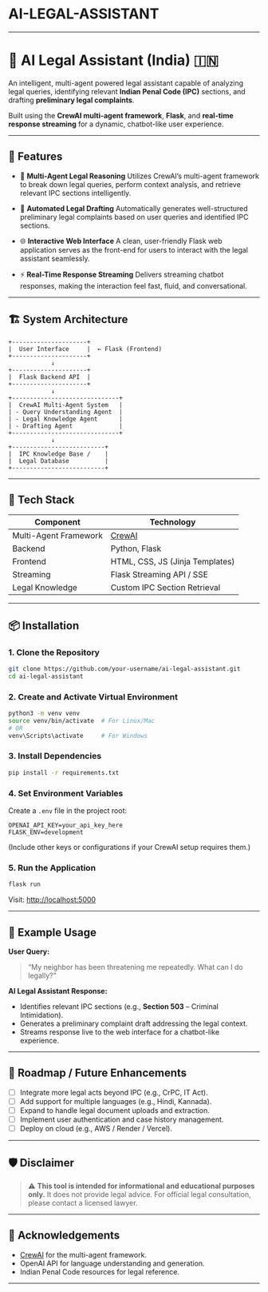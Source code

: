 # AI-LEGAL-ASSISTANT
---

# 🧠 AI Legal Assistant (India) 🇮🇳

An intelligent, multi-agent powered legal assistant capable of analyzing legal queries, identifying relevant **Indian Penal Code (IPC)** sections, and drafting **preliminary legal complaints**.

Built using the **CrewAI multi-agent framework**, **Flask**, and **real-time response streaming** for a dynamic, chatbot-like user experience.

---

## 🚀 Features

* 🤖 **Multi-Agent Legal Reasoning**
  Utilizes CrewAI’s multi-agent framework to break down legal queries, perform context analysis, and retrieve relevant IPC sections intelligently.

* 📜 **Automated Legal Drafting**
  Automatically generates well-structured preliminary legal complaints based on user queries and identified IPC sections.

* 🌐 **Interactive Web Interface**
  A clean, user-friendly Flask web application serves as the front-end for users to interact with the legal assistant seamlessly.

* ⚡ **Real-Time Response Streaming**
  Delivers streaming chatbot responses, making the interaction feel fast, fluid, and conversational.

---

## 🏗️ System Architecture

```
+---------------------+
|  User Interface     |  ← Flask (Frontend)
+---------------------+
            ↓
+---------------------+
|  Flask Backend API  |
+---------------------+
            ↓
+------------------------------+
|  CrewAI Multi-Agent System   |
| - Query Understanding Agent  |
| - Legal Knowledge Agent      |
| - Drafting Agent             |
+------------------------------+
            ↓
+--------------------------+
|  IPC Knowledge Base /    |
|  Legal Database          |
+--------------------------+
```

---

## 🧰 Tech Stack

| Component             | Technology                                      |
| --------------------- | ----------------------------------------------- |
| Multi-Agent Framework | [CrewAI](https://github.com/joaomdmoura/crewai) |
| Backend               | Python, Flask                                   |
| Frontend              | HTML, CSS, JS (Jinja Templates)                 |
| Streaming             | Flask Streaming API / SSE                       |
| Legal Knowledge       | Custom IPC Section Retrieval                    |

---

## 📦 Installation

### 1. Clone the Repository

```bash
git clone https://github.com/your-username/ai-legal-assistant.git
cd ai-legal-assistant
```

### 2. Create and Activate Virtual Environment

```bash
python3 -m venv venv
source venv/bin/activate  # For Linux/Mac
# OR
venv\Scripts\activate     # For Windows
```

### 3. Install Dependencies

```bash
pip install -r requirements.txt
```

### 4. Set Environment Variables

Create a `.env` file in the project root:

```
OPENAI_API_KEY=your_api_key_here
FLASK_ENV=development
```

(Include other keys or configurations if your CrewAI setup requires them.)

### 5. Run the Application

```bash
flask run
```

Visit: [http://localhost:5000](http://localhost:5000)

---

## 🧪 Example Usage

**User Query:**

> “My neighbor has been threatening me repeatedly. What can I do legally?”

**AI Legal Assistant Response:**

* Identifies relevant IPC sections (e.g., **Section 503** – Criminal Intimidation).
* Generates a preliminary complaint draft addressing the legal context.
* Streams response live to the web interface for a chatbot-like experience.

---

## 📝 Roadmap / Future Enhancements

* [ ] Integrate more legal acts beyond IPC (e.g., CrPC, IT Act).
* [ ] Add support for multiple languages (e.g., Hindi, Kannada).
* [ ] Expand to handle legal document uploads and extraction.
* [ ] Implement user authentication and case history management.
* [ ] Deploy on cloud (e.g., AWS / Render / Vercel).

---

## 🛡️ Disclaimer

> ⚠️ **This tool is intended for informational and educational purposes only.**
> It does not provide legal advice. For official legal consultation, please contact a licensed lawyer.


---

## 🌟 Acknowledgements

* [CrewAI](https://github.com/joaomdmoura/crewai) for the multi-agent framework.
* OpenAI API for language understanding and generation.
* Indian Penal Code resources for legal reference.

---

